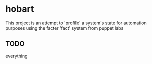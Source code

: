 # hobart

This project is an attempt to 'profile' a system's state for automation purposes
using the facter 'fact' system from puppet labs

## TODO
everything
